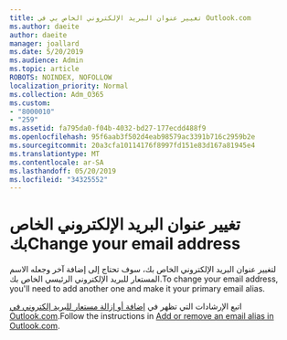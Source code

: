 ```yaml
---
title: تغيير عنوان البريد الإلكتروني الخاص بي في Outlook.com
ms.author: daeite
author: daeite
manager: joallard
ms.date: 5/20/2019
ms.audience: Admin
ms.topic: article
ROBOTS: NOINDEX, NOFOLLOW
localization_priority: Normal
ms.collection: Adm_O365
ms.custom:
- "8000010"
- "259"
ms.assetid: fa795da0-f04b-4032-bd27-177ecdd488f9
ms.openlocfilehash: 95f6aab3f502d4eab98579ac3391b716c2959b2e
ms.sourcegitcommit: 20a3cfa10114176f8997fd151e83d167a81945e4
ms.translationtype: MT
ms.contentlocale: ar-SA
ms.lasthandoff: 05/20/2019
ms.locfileid: "34325552"
---
```

# <a name="change-your-email-address"></a><span data-ttu-id="e89df-102">تغيير عنوان البريد الإلكتروني الخاص بك</span><span class="sxs-lookup"><span data-stu-id="e89df-102">Change your email address</span></span>

<span data-ttu-id="e89df-103">لتغيير عنوان البريد الإلكتروني الخاص بك، سوف تحتاج إلى إضافة آخر وجعله الاسم المستعار للبريد الإلكتروني الرئيسي الخاص بك.</span><span class="sxs-lookup"><span data-stu-id="e89df-103">To change your email address, you'll need to add another one and make it your primary email alias.</span></span>
  
<span data-ttu-id="e89df-104">اتبع الإرشادات التي تظهر في [إضافة أو إزالة مستعار للبريد إلكتروني في Outlook.com](https://go.microsoft.com/fwlink/p/?linkid=873115).</span><span class="sxs-lookup"><span data-stu-id="e89df-104">Follow the instructions in [Add or remove an email alias in Outlook.com](https://go.microsoft.com/fwlink/p/?linkid=873115).</span></span>